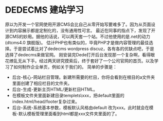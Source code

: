 # DEDECMS 建站学习
原以为开发一个官网使用开源CMS会比自己从零开始写要难多了。因为从页面设计到内容展示都是定制化的，没有通用性可言。
最近在同事的指点下，发现了开源CMS的妙用。据他的话说，可以两天套一个站。不过他使用的是.net的动力(dtcms4.0 旗舰版)。
估计PHP也有类似的，毕竟PHP才是做内容管理的最佳选择。于是尝试着比对了dedecms wordpress discuz，各有各的优缺点吧，于是选择了dedecms来做官网。
刚安装完Dede打开后台发现那一个复杂啊，看得眼花缭乱无从下手。经过两天研究摸索后，终于套好了一个公司官网的首页。以及学习了如何制作企业单页，例如关于我们的。
简单的步骤是：
* 后台-核心-网站栏目管理。新建所需要的栏目，你将会看到在根目的a文件夹里面创建了相应栏目的文件夹。
* 后台-生成-更新主页HTML/更新栏目HTML。
* 在模板文件夹里面新建目录templets\xxx，把default里面的index.html/head/footer复杂过来。
* 后台-系统-系统基本参数，模板默认风格由default 改为xxx。此时就会在模板-默认模板管理里面看到html都是xxx文件夹里面的了。

